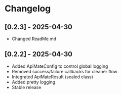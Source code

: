 # Changelog

## [0.2.3] - 2025-04-30

- Changed ReadMe.md
 
## [0.2.2] - 2025-04-30

- Added ApiMateConfig to control global logging
- Removed success/failure callbacks for cleaner flow
- Integrated ApiMateResult (sealed class)
- Added pretty logging
- Stable release